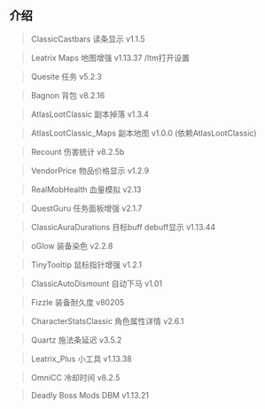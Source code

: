 ## 介绍

> ClassicCastbars 读条显示 v1.1.5

> Leatrix Maps 地图增强 v1.13.37 /ltm打开设置

> Quesite 任务 v5.2.3

> Bagnon 背包 v8.2.16

> AtlasLootClassic 副本掉落 v1.3.4

> AtlasLootClassic_Maps 副本地图 v1.0.0 (依赖AtlasLootClassic)

> Recount 伤害统计 v8.2.5b

> VendorPrice 物品价格显示 v1.2.9

> RealMobHealth 血量模拟 v2.13

> QuestGuru 任务面板增强 v2.1.7

> ClassicAuraDurations 目标buff debuff显示 v1.13.44

> oGlow 装备染色 v2.2.8

> TinyTooltip 鼠标指针增强 v1.2.1

> ClassicAutoDismount 自动下马 v1.01

> Fizzle 装备耐久度 v80205

> CharacterStatsClassic 角色属性详情 v2.6.1

> Quartz 施法条延迟 v3.5.2

> Leatrix_Plus 小工具 v1.13.38

> OmniCC 冷却时间 v8.2.5

> Deadly Boss Mods DBM v1.13.21
